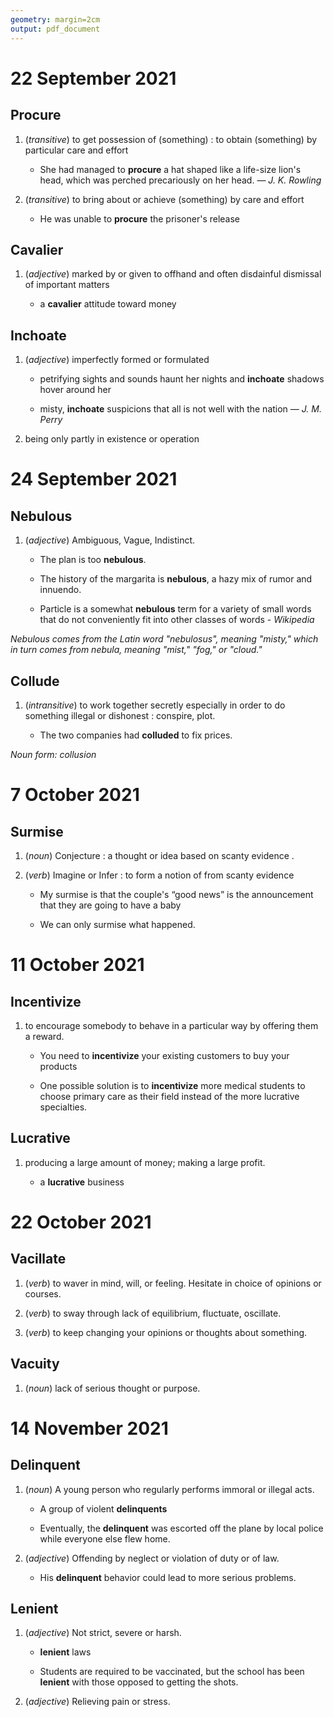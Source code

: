 ```yaml
---
geometry: margin=2cm
output: pdf_document
---
```


# 22 September 2021

## Procure

1. (*transitive*) to get possession of (something) : to obtain (something) by particular care and effort

    * She had managed to **procure** a hat shaped like a life-size lion's head, which was perched precariously on her head. — *J. K. Rowling* 

2. (*transitive*) to bring about or achieve (something) by care and effort 

    * He was unable to **procure** the prisoner's release 

## Cavalier

1. (*adjective*) marked by or given to offhand and often disdainful dismissal of important matters 

    * a **cavalier** attitude toward money

## Inchoate

1. (*adjective*) imperfectly formed or formulated

    * petrifying sights and sounds haunt her nights and **inchoate** shadows hover around her

    * misty, **inchoate** suspicions that all is not well with the nation — *J. M. Perry*  

2. being only partly in existence or operation  

# 24 September 2021

## Nebulous

1. (*adjective*) Ambiguous, Vague, Indistinct. 
    
    * The plan is too **nebulous**. 

    * The history of the margarita is **nebulous**, a hazy mix of rumor and innuendo.

    * Particle is a somewhat **nebulous** term for a variety of small words that do not conveniently fit into other classes of words - *Wikipedia* 

*Nebulous comes from the Latin word "nebulosus", meaning "misty," 
which in turn comes from nebula, meaning "mist," "fog," or "cloud."*

## Collude

1. (*intransitive*) to work together secretly especially in order to do something illegal or dishonest : conspire, plot.
    
    * The two companies had **colluded** to fix prices. 

*Noun form: collusion*

# 7 October 2021

## Surmise

1. (*noun*) Conjecture : a thought or idea based on scanty evidence .

2. (*verb*) Imagine or Infer : to form a notion of from scanty evidence

    * My surmise is that the couple's “good news” is the announcement that they are going to have a baby 

    * We can only surmise what happened. 

# 11 October 2021

## Incentivize

1. to encourage somebody to behave in a particular way by offering them a reward.

    * You need to **incentivize** your existing customers to buy your products
    
    * One possible solution is to **incentivize** more medical students to choose primary care as their field instead of the more lucrative specialties.  

## Lucrative

1. producing a large amount of money; making a large profit.

    * a **lucrative** business

# 22 October 2021

## Vacillate

1. (*verb*) to waver in mind, will, or feeling. Hesitate in choice of opinions or courses.

2. (*verb*) to sway through lack of equilibrium, fluctuate, oscillate.

3. (*verb*) to keep changing your opinions or thoughts about something.

## Vacuity

1. (*noun*) lack of serious thought or purpose.

# 14 November 2021

## Delinquent

1. (*noun*) A young person who regularly performs immoral or illegal acts.  
    
    * A group of violent **delinquents**
    
    * Eventually, the **delinquent** was escorted off the plane by local police while everyone else flew home. 

2. (*adjective*) Offending by neglect or violation of duty or of law.   
    
    * His **delinquent** behavior could lead to more serious problems. 

## Lenient 

1. (*adjective*) Not strict, severe or harsh.

    * **lenient** laws

    * Students are required to be vaccinated, but the school has been **lenient** with those opposed to getting the shots.  

2. (*adjective*) Relieving pain or stress.
